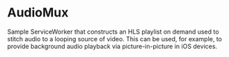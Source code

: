 # AudioMux

Sample ServiceWorker that constructs an HLS playlist on demand used to stitch audio to a looping
source of video. This can be used, for example, to provide background audio playback via
picture-in-picture in iOS devices.
